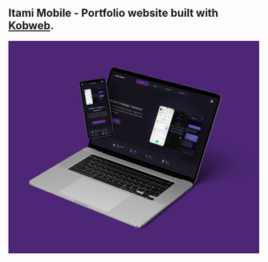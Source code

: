 ## Itami Mobile - Portfolio website built with [Kobweb](https://github.com/varabyte/kobweb).
![Itami Mobile thumbnail](https://github.com/ItamiOMW/ItamiMobileSite/blob/master/site/src/jsMain/resources/public/images/itami_mobile_thumbnail.png)

